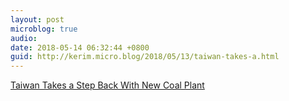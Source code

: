 ```yaml
---
layout: post
microblog: true
audio: 
date: 2018-05-14 06:32:44 +0800
guid: http://kerim.micro.blog/2018/05/13/taiwan-takes-a.html
---
```

[Taiwan Takes a Step Back With New Coal Plant](https://thediplomat.com/2018/05/taiwan-takes-a-step-back-with-new-coal-plant/)
